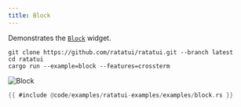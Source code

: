 ```yaml
---
title: Block
---
```


Demonstrates the [`Block`](https://docs.rs/ratatui/latest/ratatui/widgets/block/struct.Block.html)
widget.

```shell title=run example
git clone https://github.com/ratatui/ratatui.git --branch latest
cd ratatui
cargo run --example=block --features=crossterm
```

![Block](block.gif)

```rust title=block.rs
{{ #include @code/examples/ratatui-examples/examples/block.rs }}
```
